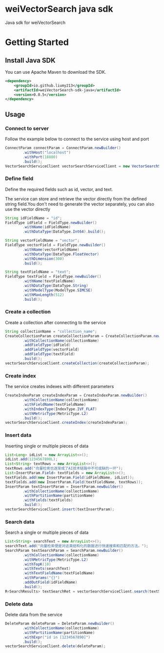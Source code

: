 # weiVectorSearch java sdk

Java sdk for weiVectorSearch

# Getting Started

## Install Java SDK
You can use Apache Maven to download the SDK.

```xml
<dependency>
    <groupId>io.github.liumy213</groupId>
    <artifactId>weiVectorSearch-sdk-java</artifactId>
    <version>0.0.5</version>
</dependency>
```

## Usage


### Connect to server

Follow the example below to connect to the service using host and port

```java
ConnectParam connectParam = ConnectParam.newBuilder()
        .withHost("localhost")
        .withPort(18880)
        .build();
VectorSearchServiceClient vectorSearchServiceClient = new VectorSearchServiceClient(connectParam);
```
### Define field

Define the required fields such as id, vector, and text.

The service can store and retrieve the vector directly from the defined string field.You don't need to generate the vector separately, you can also use the vector directly
```java
String idFieldName = "id";
FieldType idField = FieldType.newBuilder()
        .withName(idFieldName)
        .withDataType(DataType.Int64).build();

String vectorFieldName = "vector";
FieldType vectorField = FieldType.newBuilder()
        .withName(vectorFieldName)
        .withDataType(DataType.FloatVector)
        .withDimension(300)
        .build();

String textFieldName = "text";
FieldType textField = FieldType.newBuilder()
        .withName(textFieldName)
        .withDataType(DataType.String)
        .withModelType(ModelType.SIMCSE)
        .withMaxLength(512)
        .build();
```

### Create a collection
Create a collection after connecting to the service
```java
String collectionName = "collection_name";
CreateCollectionParam createCollectionParam = CreateCollectionParam.newBuilder()
        .withCollectionName(collectionName)
        .addFieldType(idField)
        .addFieldType(vectorField)
        .addFieldType(textField)
        .build();
vectorSearchServiceClient.createCollection(createCollectionParam);
```

### Create index
The service creates indexes with different parameters
```java
CreateIndexParam createIndexParam = CreateIndexParam.newBuilder()
        .withCollectionName(collectionName)
        .withFieldName(textFieldName)
        .withIndexType(IndexType.IVF_FLAT)
        .withMetricType(MetricType.L2)
        .build();
vectorSearchServiceClient.createIndex(createIndexParam);
```

### Insert data
Inserting single or multiple pieces of data
```java
List<Long> idList = new ArrayList<>();
idList.add(1234567890L);
List<String> textRows = new ArrayList<>();
textRows.add("向量检索也逐渐成了AI技术链路中不可或缺的一环");
List<InsertParam.Field> textFields = new ArrayList<>();
textFields.add(new InsertParam.Field(idFieldName, idList));
textFields.add(new InsertParam.Field(textFieldName, textRows));
InsertParam textInsertParam = InsertParam.newBuilder()
        .withCollectionName(collectionName)
        .withPartitionName(partitionName)
        .withFields(textFields)
        .build();
vectorSearchServiceClient.insert(textInsertParam);
```

### Search data
Search a single or multiple pieces of data
```java
List<String> searchText = new ArrayList<>();
searchText.add("向量检索便是对这类结构化的数据进行快速搜索和匹配的方法。");
SearchParam textSearchParam = SearchParam.newBuilder()
        .withCollectionName(collectionName)
        .withMetricType(MetricType.L2)
        .withTopK(10)
        .withTexts(searchText)
        .withTextFieldName(textFieldName)
        .withParams("{}")
        .addOutField(idFieldName)
        .build();
R<SearchResults> textSearchRet = vectorSearchServiceClient.search(textSearchParam);
```

### Delete data
Delete data from the service
```java
DeleteParam deleteParam = DeleteParam.newBuilder()
        .withCollectionName(collectionName)
        .withPartitionName(partitionName)
        .withExpr("id in [1234567890]")
        .build();
vectorSearchServiceClient.delete(deleteParam);
```